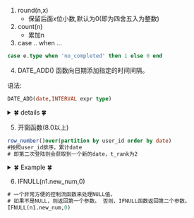 1. round(n,x)
	-  保留后面x位小数,默认为0(即为四舍五入为整数)
2. count(n)
	- 累加n
3. case .. when ...
```sql
case e.type when 'no_completed' then 1 else 0 end
```
4. DATE_ADD() 函数向日期添加指定的时间间隔。

语法: 
```sql
DATE_ADD(date,INTERVAL expr type)
```

<details>
<summary>&#127808; details &#127808;</summary>
  
expr 参数是希望添加的时间间隔。<br>
type 参数可以是下列值：

<table class="dataintable" style="width:40%">
<tr><th>Type 值</th></tr>
<tr><td>MICROSECOND</td></tr>
<tr><td>SECOND</td></tr>
<tr><td>MINUTE</td></tr>
<tr><td>HOUR</td></tr>
<tr><td>DAY</td></tr>
<tr><td>WEEK</td></tr>
<tr><td>MONTH</td></tr>
<tr><td>QUARTER</td></tr>
<tr><td>YEAR</td></tr>
<tr><td>SECOND_MICROSECOND</td></tr>
<tr><td>MINUTE_MICROSECOND</td></tr>
<tr><td>MINUTE_SECOND</td></tr>
<tr><td>HOUR_MICROSECOND</td></tr>
<tr><td>HOUR_SECOND</td></tr>
<tr><td>HOUR_MINUTE</td></tr>
<tr><td>DAY_MICROSECOND</td></tr>
<tr><td>DAY_SECOND</td></tr>
<tr><td>DAY_MINUTE</td></tr>
<tr><td>DAY_HOUR</td></tr>
<tr><td>YEAR_MONTH</td></tr>
</table>

</details>

5. 开窗函数(8.0以上)

```sql
row_number()over(partition by user_id order by date) 
#按照user_id排序，累计date
# 即第二次登陆则会获取到一个新的date，t_rank为2

```

<details>
<summary>&#127808; Example &#127808;</summary>
  
```sql
select * from login;

1|2|1|2020-10-12
2|3|2|2020-10-12
3|1|2|2020-10-12
4|2|2|2020-10-13
5|1|2|2020-10-13
6|3|1|2020-10-14
7|4|1|2020-10-14
8|4|1|2020-10-15
```
```sql
select date, row_number()over(partition by user_id order by date)as t_rank
from login

2020-10-12|1
2020-10-13|2
2020-10-12|1
2020-10-13|2
2020-10-12|1
2020-10-14|2
2020-10-14|1
2020-10-15|2
```
</details>

6. IFNULL(n1.new_num,0)
```sql
# 一个非常方便的控制流函数来处理NULL值。
# 如果不是NULL，则返回第一个参数。 否则，IFNULL函数返回第二个参数。
IFNULL(n1.new_num,0)
```
